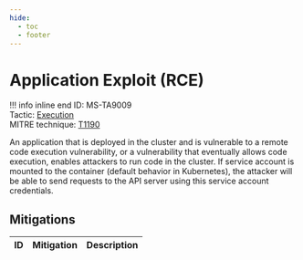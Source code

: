 ```yaml
---
hide:
  - toc
  - footer
---
```


# Application Exploit (RCE)

!!! info inline end
    ID: MS-TA9009<br>
    Tactic: [Execution](../tactics/Execution/index.md) <br>
    MITRE technique: [T1190](https://attack.mitre.org/techniques/T1190/)

An application that is deployed in the cluster and is vulnerable to a remote code execution vulnerability, or a vulnerability that eventually allows code execution, enables attackers to run code in the cluster. If service account is mounted to the container (default behavior in Kubernetes), the attacker will be able to send requests to the API server using this service account credentials.

## Mitigations

|ID|Mitigation|Description|
|--|----------|-----------|